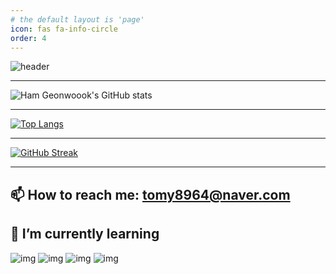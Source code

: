 ```yaml
---
# the default layout is 'page'
icon: fas fa-info-circle
order: 4
---
```

   
![header](https://capsule-render.vercel.app/api?type=wave&color=auto&height=200&section=header&text=Ham%20Geonwook&fontAlignY=40&animation=twinkling&fontSize=50&theme=dark)    

------------------------------

![Ham Geonwoook's GitHub stats](https://github-readme-stats.vercel.app/api?username=tomy8964&show_icons=true&theme=dark)

------------------------------

[![Top Langs](https://github-readme-stats.vercel.app/api/top-langs/?username=tomy8964&layout=compact&theme=dark)](https://github.com/anuraghazra/github-readme-stats)

------------------------------

[![GitHub Streak](https://github-readme-streak-stats.herokuapp.com/?user=tomy8964&theme=dark)](https://git.io/streak-stats)

------------------------------

## 📫 How to reach me: **tomy8964@naver.com**

## 🌱 I’m currently learning      
<img alt="img" src="https://img.shields.io/badge/spring-6DB33F?style=for-the-badge&logo=spring&logoColor=white">   
<img alt="img" src="https://img.shields.io/badge/Spring Boot-6DB33F?style=for-the-badge&logo=Spring Boot&logoColor=white">     
<img alt="img" src="https://img.shields.io/badge/github-181717?style=for-the-badge&logo=github&logoColor=white">     
<img alt="img" src="https://img.shields.io/badge/IntelliJ IDEA-000000?style=for-the-badge&logo=IntelliJ IDEA&logoColor=white">    

<!--
**tomy8964/tomy8964** is a ✨ _special_ ✨ repository because its `README.md` (this file) appears on your GitHub profile.

Here are some ideas to get you started:

- 🔭 I’m currently working on ...
- 🌱 I’m currently learning ...
- 👯 I’m looking to collaborate on ...
- 🤔 I’m looking for help with ...
- 💬 Ask me about ...
- 📫 How to reach me: ...
- 😄 Pronouns: ...
- ⚡ Fun fact: ...
-->

